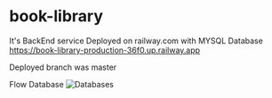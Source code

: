# book-library
It's BackEnd service
Deployed on railway.com with MYSQL Database
https://book-library-production-36f0.up.railway.app

Deployed branch was master

Flow Database
![Databases](https://github.com/user-attachments/assets/770c8617-17ff-441d-ac01-c6896e8cf04e)
